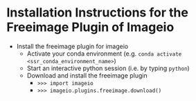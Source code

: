 # Installation Instructions for the Freeimage Plugin of Imageio

- Install the freeimage plugin for imageio
  - Activate your conda environment (e.g. ```conda activate <ssr_conda_environment_name>```)
  - Start an interactive python session (i.e. by typing ```python```)
  - Download and install the freeimage plugin
    - ```>>> import imageio``` 
    - ```>>> imageio.plugins.freeimage.download()```
